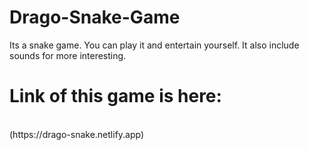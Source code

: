 <h1>Drago-Snake-Game</h1>

<p>
  Its a snake game. You can play it and entertain yourself.
  It also include sounds for more interesting.
</p>
<div>
  <h1>Link of this game is here:</h1>
  <br>
  (https://drago-snake.netlify.app)
</div>
